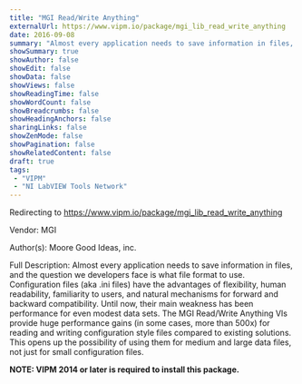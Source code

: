 ```yaml
---
title: "MGI Read/Write Anything"
externalUrl: https://www.vipm.io/package/mgi_lib_read_write_anything
date: 2016-09-08
summary: "Almost every application needs to save information in files, and the question we developers face is what file format to use."
showSummary: true
showAuthor: false
showEdit: false
showData: false
showViews: false
showReadingTime: false
showWordCount: false
showBreadcrumbs: false
showHeadingAnchors: false
sharingLinks: false
showZenMode: false
showPagination: false
showRelatedContent: false
draft: true
tags:
 - "VIPM"
 - "NI LabVIEW Tools Network"
---
```


Redirecting to https://www.vipm.io/package/mgi_lib_read_write_anything

Vendor: MGI

Author(s): Moore Good Ideas, inc.
 
Full Description:
Almost every application needs to save information in files, and the question we developers face is what file format to use. Configuration files (aka .ini files) have the advantages of flexibility, human readability, familiarity to users, and natural mechanisms for forward and backward compatibility. Until now, their main weakness has been performance for even modest data sets. The MGI Read/Write Anything VIs provide huge performance gains (in some cases, more than 500x) for reading and writing configuration style files compared to existing solutions. This opens up the possibility of using them for medium and large data files, not just for small configuration files.

**NOTE:  VIPM 2014 or later  is required to install this package.**